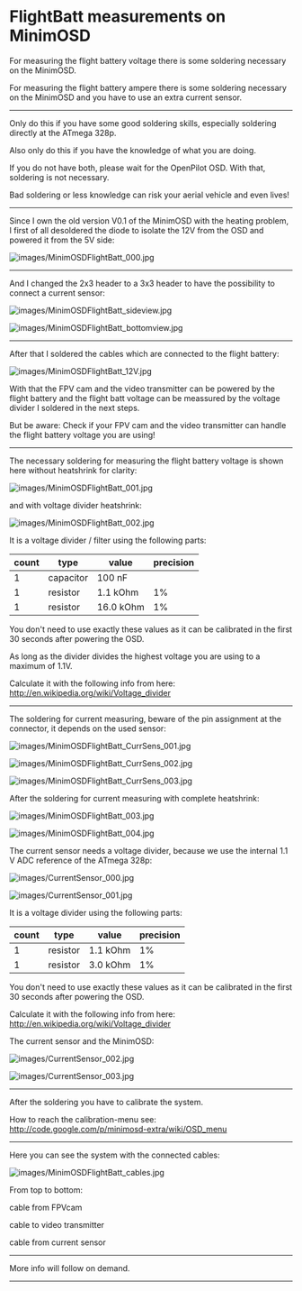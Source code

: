 # FlightBatt measurements on MinimOSD #

For measuring the flight battery voltage there is some soldering necessary on the MinimOSD.

For measuring the flight battery ampere there is some soldering necessary on the MinimOSD and you have to use an extra current sensor.



---



Only do this if you have some good soldering skills, especially soldering directly at the ATmega 328p.

Also only do this if you have the knowledge of what you are doing.

If you do not have both, please wait for the OpenPilot OSD. With that, soldering is not necessary.

Bad soldering or less knowledge can risk your aerial vehicle and even lives!



---



Since I own the old version V0.1 of the MinimOSD with the heating problem, I first of all desoldered the diode to isolate the 12V from the OSD and powered it from the 5V side:

![images/MinimOSDFlightBatt_000.jpg](images/MinimOSDFlightBatt_000.jpg)



---



And I changed the 2x3 header to a 3x3 header to have the possibility to connect a current sensor:

![images/MinimOSDFlightBatt_sideview.jpg](images/MinimOSDFlightBatt_sideview.jpg)

![images/MinimOSDFlightBatt_bottomview.jpg](images/MinimOSDFlightBatt_bottomview.jpg)



---



After that I soldered the cables which are connected to the flight battery:

![images/MinimOSDFlightBatt_12V.jpg](images/MinimOSDFlightBatt_12V.jpg)

With that the FPV cam and the video transmitter can be powered by the flight battery and the flight batt voltage can be meassured by the voltage divider I soldered in the next steps.

But be aware: Check if your FPV cam and the video transmitter can handle the flight battery voltage you are using!



---



The necessary soldering for measuring the flight battery voltage is shown here without heatshrink for clarity:

![images/MinimOSDFlightBatt_001.jpg](images/MinimOSDFlightBatt_001.jpg)

and with voltage divider heatshrink:

![images/MinimOSDFlightBatt_002.jpg](images/MinimOSDFlightBatt_002.jpg)


It is a voltage divider / filter using the following parts:

 **count** | **type** | **value** | **precision**
----------|---------|----------|--------------
1         | capacitor | 100 nF   |               
1         | resistor | 1.1 kOhm  | 1%            
1         | resistor | 16.0 kOhm | 1%           

You don't need to use exactly these values as it can be calibrated in the first 30 seconds after powering the OSD.

As long as the divider divides the highest voltage you are using to a maximum of 1.1V.

Calculate it with the following info from here: http://en.wikipedia.org/wiki/Voltage_divider


---


The soldering for current measuring, beware of the pin assignment at the connector, it depends on the used sensor:

![images/MinimOSDFlightBatt_CurrSens_001.jpg](images/MinimOSDFlightBatt_CurrSens_001.jpg)

![images/MinimOSDFlightBatt_CurrSens_002.jpg](images/MinimOSDFlightBatt_CurrSens_002.jpg)

![images/MinimOSDFlightBatt_CurrSens_003.jpg](images/MinimOSDFlightBatt_CurrSens_003.jpg)


After the soldering for current measuring with complete heatshrink:

![images/MinimOSDFlightBatt_003.jpg](images/MinimOSDFlightBatt_003.jpg)

![images/MinimOSDFlightBatt_004.jpg](images/MinimOSDFlightBatt_004.jpg)

The current sensor needs a voltage divider, because we use the internal 1.1 V ADC reference of the ATmega 328p:

![images/CurrentSensor_000.jpg](images/CurrentSensor_000.jpg)

![images/CurrentSensor_001.jpg](images/CurrentSensor_001.jpg)

It is a voltage divider using the following parts:

 **count** | **type** | **value** | **precision**
----------|---------|----------|--------------
 1         | resistor | 1.1 kOhm  | 1%
 1         | resistor | 3.0 kOhm  | 1%

You don't need to use exactly these values as it can be calibrated in the first 30 seconds after powering the OSD.

Calculate it with the following info from here: http://en.wikipedia.org/wiki/Voltage_divider

The current sensor and the MinimOSD:

![images/CurrentSensor_002.jpg](images/CurrentSensor_002.jpg)

![images/CurrentSensor_003.jpg](images/CurrentSensor_003.jpg)



---



After the soldering you have to calibrate the system.

How to reach the calibration-menu see: http://code.google.com/p/minimosd-extra/wiki/OSD_menu



---



Here you can see the system with the connected cables:

![images/MinimOSDFlightBatt_cables.jpg](images/MinimOSDFlightBatt_cables.jpg)

From top to bottom:

cable from FPVcam

cable to video transmitter

cable from current sensor



---



More info will follow on demand.



---
